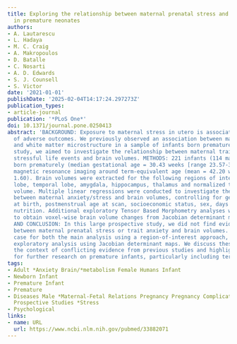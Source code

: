 ```yaml
---
title: Exploring the relationship between maternal prenatal stress and brain structure
  in premature neonates
authors:
- A. Lautarescu
- L. Hadaya
- M. C. Craig
- A. Makropoulos
- D. Batalle
- C. Nosarti
- A. D. Edwards
- S. J. Counsell
- S. Victor
date: '2021-01-01'
publishDate: '2025-02-04T14:17:24.297273Z'
publication_types:
- article-journal
publication: '*PLoS One*'
doi: 10.1371/journal.pone.0250413
abstract: 'BACKGROUND: Exposure to maternal stress in utero is associated with a range
  of adverse outcomes. We previously observed an association between maternal stress
  and white matter microstructure in a sample of infants born prematurely. In this
  study, we aimed to investigate the relationship between maternal trait anxiety,
  stressful life events and brain volumes. METHODS: 221 infants (114 males, 107 females)
  born prematurely (median gestational age = 30.43 weeks [range 23.57-32.86]) underwent
  magnetic resonance imaging around term-equivalent age (mean = 42.20 weeks, SD =
  1.60). Brain volumes were extracted for the following regions of interest: frontal
  lobe, temporal lobe, amygdala, hippocampus, thalamus and normalized to total brain
  volume. Multiple linear regressions were conducted to investigate the relationship
  between maternal anxiety/stress and brain volumes, controlling for gestational age
  at birth, postmenstrual age at scan, socioeconomic status, sex, days on total parenteral
  nutrition. Additional exploratory Tensor Based Morphometry analyses were performed
  to obtain voxel-wise brain volume changes from Jacobian determinant maps. RESULTS
  AND CONCLUSION: In this large prospective study, we did not find evidence of a relationship
  between maternal prenatal stress or trait anxiety and brain volumes. This was the
  case for both the main analysis using a region-of-interest approach, and for the
  exploratory analysis using Jacobian determinant maps. We discuss these results in
  the context of conflicting evidence from previous studies and highlight the need
  for further research on premature infants, particularly including term-born controls.'
tags:
- Adult *Anxiety Brain/*metabolism Female Humans Infant
- Newborn Infant
- Premature Infant
- Premature
- Diseases Male *Maternal-Fetal Relations Pregnancy Pregnancy Complications/*psychology
  Prospective Studies *Stress
- Psychological
links:
- name: URL
  url: https://www.ncbi.nlm.nih.gov/pubmed/33882071
---
```

